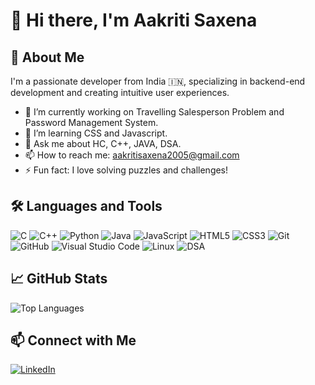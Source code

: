 # 👋 Hi there, I'm Aakriti Saxena

## 🚀 About Me

I'm a passionate developer from India 🇮🇳, specializing in backend-end development and creating intuitive user experiences.

- 🔭 I’m currently working on Travelling Salesperson Problem and Password Management System.
- 🌱 I’m learning CSS and Javascript.
- 💬 Ask me about HC, C++, JAVA, DSA.
- 📫 How to reach me: [aakritisaxena2005@gmail.com](mailto:aakritisaxena2005@gmail.com)
- ⚡ Fun fact: I love solving puzzles and challenges!

## 🛠 Languages and Tools

![C](https://img.shields.io/badge/C-%2300599C.svg?&style=for-the-badge&logo=c&logoColor=white)
![C++](https://img.shields.io/badge/C++-%2300599C.svg?&style=for-the-badge&logo=c%2B%2B&logoColor=white)
![Python](https://img.shields.io/badge/Python-%233776AB.svg?&style=for-the-badge&logo=python&logoColor=white)
![Java](https://img.shields.io/badge/Java-%23007396.svg?&style=for-the-badge&logo=java&logoColor=white)
![JavaScript](https://img.shields.io/badge/JavaScript-%23F7DF1E.svg?&style=for-the-badge&logo=javascript&logoColor=black)
![HTML5](https://img.shields.io/badge/HTML5-%23E34F26.svg?&style=for-the-badge&logo=html5&logoColor=white)
![CSS3](https://img.shields.io/badge/CSS3-%231572B6.svg?&style=for-the-badge&logo=css3&logoColor=white)
![Git](https://img.shields.io/badge/Git-%23F05032.svg?&style=for-the-badge&logo=git&logoColor=white)
![GitHub](https://img.shields.io/badge/GitHub-%23121011.svg?&style=for-the-badge&logo=github&logoColor=white)
![Visual Studio Code](https://img.shields.io/badge/VS%20Code-%23007ACC.svg?&style=for-the-badge&logo=visual-studio-code&logoColor=white)
![Linux](https://img.shields.io/badge/Linux-%23FCC624.svg?&style=for-the-badge&logo=linux&logoColor=black)
![DSA](https://img.shields.io/badge/DSA-Data%20Structures%20%26%20Algorithms-800080?style=for-the-badge&logo=code&logoColor=white)

## 📈 GitHub Stats

![Top Languages](https://github-readme-stats.vercel.app/api/top-langs/?username=AakritiSaxena32&layout=compact&theme=radical)


## 📫 Connect with Me

[![LinkedIn](https://img.shields.io/badge/-LinkedIn-0A66C2?logo=linkedin&logoColor=white)](https://www.linkedin.com/in/aakriti-saxena-9a6048283/)
